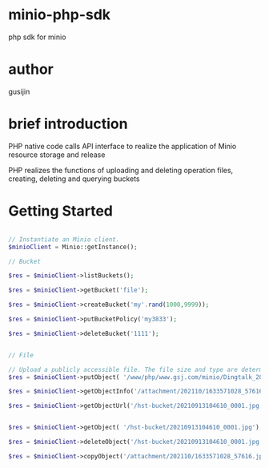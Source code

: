 # minio-php-sdk
php sdk for minio 


# author
gusijin


# brief introduction
PHP native code calls API interface to realize the application of Minio resource storage and release

PHP realizes the functions of uploading and deleting operation files, creating, deleting and querying buckets


# Getting Started
```php

// Instantiate an Minio client.
$minioClient = Minio::getInstance();

// Bucket

$res = $minioClient->listBuckets();

$res = $minioClient->getBucket('file');

$res = $minioClient->createBucket('my'.rand(1000,9999));

$res = $minioClient->putBucketPolicy('my3833');

$res = $minioClient->deleteBucket('1111');


// File

// Upload a publicly accessible file. The file size and type are determined by the SDK.
$res = $minioClient->putObject( '/www/php/www.gsj.com/minio/Dingtalk_20210913104610.jpg','my3833/20210913104610_0007.jpg' );

$res = $minioClient->getObjectInfo('/attachment/202110/1633571028_57616.jpg');

$res = $minioClient->getObjectUrl('/hst-bucket/20210913104610_0001.jpg');


$res = $minioClient->getObject( '/hst-bucket/20210913104610_0001.jpg');

$res = $minioClient->deleteObject('/hst-bucket/20210913104610_0001.jpg');

$res = $minioClient->copyObject('/attachment/202110/1633571028_57616.jpg','recycle/202110/1633571028_57616.jpg');

```
